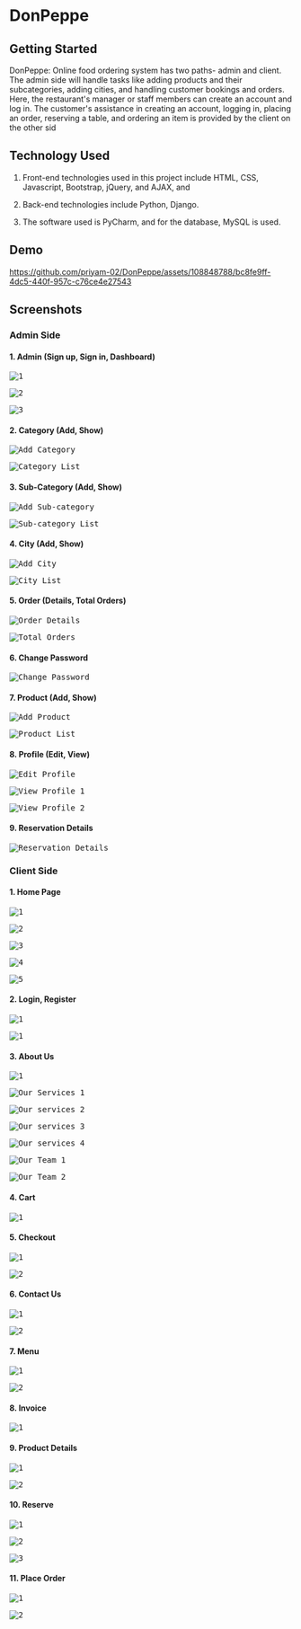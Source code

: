 # DonPeppe

## Getting Started
DonPeppe: Online food ordering system has two paths- admin and client. The
admin side will handle tasks like adding products and their subcategories, adding
cities, and handling customer bookings and orders. Here, the restaurant's manager
or staff members can create an account and log in. The customer's assistance in
creating an account, logging in, placing an order, reserving a table, and ordering an
item is provided by the client on the other sid

## Technology Used
1. Front-end technologies used in this project include HTML, CSS, Javascript,
Bootstrap, jQuery, and AJAX, and 

2. Back-end technologies include Python, Django.

3. The software used is PyCharm, and for the database, MySQL is used.


## Demo
https://github.com/priyam-02/DonPeppe/assets/108848788/bc8fe9ff-4dc5-440f-957c-c76ce4e27543




## Screenshots

### Admin Side
#### 1. Admin (Sign up, Sign in, Dashboard)
<kbd>![1](https://github.com/priyam-02/DonPeppe/assets/108848788/d58bcb8f-6e67-4170-a5a0-cb366f024291)</kbd>

<kbd>![2](https://github.com/priyam-02/DonPeppe/assets/108848788/ddff92e2-631f-472a-b233-1f9d1752f23e)</kbd>

<kbd>![3](https://github.com/priyam-02/DonPeppe/assets/108848788/40a74b77-6ef6-4ede-b359-88dd056303fc)</kbd>



#### 2. Category (Add, Show)
<kbd>![Add Category](https://github.com/priyam-02/DonPeppe/assets/108848788/c1bef383-d21a-4407-a212-273276d831e4)</kbd>

<kbd>![Category List](https://github.com/priyam-02/DonPeppe/assets/108848788/c4881634-8fe5-4cec-9772-5545852e2531)</kbd>



#### 3. Sub-Category (Add, Show)
<kbd>![Add Sub-category](https://github.com/priyam-02/DonPeppe/assets/108848788/38cf8139-d9a6-442d-a819-0fc55e4a53ea)</kbd>

<kbd>![Sub-category List](https://github.com/priyam-02/DonPeppe/assets/108848788/6f1e1fed-b272-407a-a2d2-a08fcf3b8f3d)</kbd>



#### 4. City (Add, Show)
<kbd>![Add City](https://github.com/priyam-02/DonPeppe/assets/108848788/c7cc4c96-1897-40ee-a53c-50d44096ed1f)</kbd>

<kbd>![City List](https://github.com/priyam-02/DonPeppe/assets/108848788/01731384-2bd0-4dcf-9d39-8d74b7742e28)</kbd>


#### 5. Order (Details, Total Orders)
<kbd>![Order Details](https://github.com/priyam-02/DonPeppe/assets/108848788/80532f6d-4eb9-4ab0-8352-52b0058ee706)</kbd>

<kbd>![Total Orders](https://github.com/priyam-02/DonPeppe/assets/108848788/0cff907f-e66a-48c3-9ba2-8c249017b388)</kbd>


#### 6. Change Password
<kbd>![Change Password](https://github.com/priyam-02/DonPeppe/assets/108848788/c6775528-4ba0-49ea-87ee-762f1e72faac)</kbd>

#### 7. Product (Add, Show)
<kbd>![Add Product](https://github.com/priyam-02/DonPeppe/assets/108848788/9b43fba2-3df4-4fa8-8cdc-61d960cc4c3c)</kbd>

<kbd>![Product List](https://github.com/priyam-02/DonPeppe/assets/108848788/d0638374-41aa-42c8-a42a-7d37016a54bb)</kbd>


#### 8. Profile (Edit, View)
<kbd>![Edit Profile](https://github.com/priyam-02/DonPeppe/assets/108848788/9838d917-91bd-4eb7-aeb0-a4d0f057e3b7)</kbd>

<kbd>![View Profile_1](https://github.com/priyam-02/DonPeppe/assets/108848788/98eb17b0-3c57-48ed-9f8a-b7b245f7f2d1)</kbd>

<kbd>![View Profile_2](https://github.com/priyam-02/DonPeppe/assets/108848788/18100931-5801-42f0-9b81-fa8f4b415cef)</kbd>



#### 9. Reservation Details
<kbd>![Reservation Details](https://github.com/priyam-02/DonPeppe/assets/108848788/9ea105b0-5c3f-494f-8de9-7bbfa60bcc84)</kbd>


### Client Side
#### 1. Home Page
<kbd>![1](https://github.com/priyam-02/DonPeppe/assets/108848788/14e5aed6-5dd1-4d78-bca4-29c659236d4d)</kbd>

<kbd>![2](https://github.com/priyam-02/DonPeppe/assets/108848788/f8d5a038-ceee-4eaf-aaed-d91a7e85c63c)</kbd>

<kbd>![3](https://github.com/priyam-02/DonPeppe/assets/108848788/d8381074-b40e-45bc-b096-9beed903f78a)</kbd>

<kbd>![4](https://github.com/priyam-02/DonPeppe/assets/108848788/c114f44e-cb62-4341-8167-238089ef1fa9)</kbd>

<kbd>![5](https://github.com/priyam-02/DonPeppe/assets/108848788/70a8ad5e-e5f4-48ab-bb55-eb934e2caba9)</kbd>



#### 2. Login, Register
<kbd>![1](https://github.com/priyam-02/DonPeppe/assets/108848788/e926dbe1-ebf3-45f9-a007-879cbf506a12)</kbd>

<kbd>![1](https://github.com/priyam-02/DonPeppe/assets/108848788/0337bced-0c2a-4897-9317-cf906ea7a7f1)</kbd>



#### 3. About Us
<kbd>![1](https://github.com/priyam-02/DonPeppe/assets/108848788/a0be0a91-2321-4a1b-b6fe-e07123e3abfe)</kbd>

<kbd>![Our Services_1](https://github.com/priyam-02/DonPeppe/assets/108848788/795fd248-dd2f-4722-8d8d-3a24c6ba34d4)</kbd>

<kbd>![Our services_2](https://github.com/priyam-02/DonPeppe/assets/108848788/154f9eac-7cc5-4507-aa6f-0dcf8367e454)</kbd>

<kbd>![Our services_3](https://github.com/priyam-02/DonPeppe/assets/108848788/e868e7a6-de59-461b-9698-cafb0e566364)</kbd>

<kbd>![Our services_4](https://github.com/priyam-02/DonPeppe/assets/108848788/855494c9-be23-43bd-b199-a848e90ce9cd)</kbd>

<kbd>![Our Team_1](https://github.com/priyam-02/DonPeppe/assets/108848788/7ef8bda4-efc6-4ca2-b4bd-026814d87f55)</kbd>

<kbd>![Our Team_2](https://github.com/priyam-02/DonPeppe/assets/108848788/8d1aa1ab-9e6b-4d24-8eb0-49e007bcc181)</kbd>




#### 4. Cart
<kbd>![1](https://github.com/priyam-02/DonPeppe/assets/108848788/31a659fa-24a2-4811-bc2e-87e2736befb8)</kbd>




#### 5. Checkout
<kbd>![1](https://github.com/priyam-02/DonPeppe/assets/108848788/7fbfdf9b-8ae1-4e33-9119-d91d63c39d94)</kbd>

<kbd>![2](https://github.com/priyam-02/DonPeppe/assets/108848788/7709437b-65c8-4f0a-b4a2-77a4fe0cfe96)</kbd>



#### 6. Contact Us
<kbd>![1](https://github.com/priyam-02/DonPeppe/assets/108848788/5bfecd93-5b05-464e-b0a5-2a968c5aecd9)</kbd>

<kbd>![2](https://github.com/priyam-02/DonPeppe/assets/108848788/5e3e9028-0c5f-412e-83c5-0794caebf355)</kbd>



#### 7. Menu

<kbd>![1](https://github.com/priyam-02/DonPeppe/assets/108848788/c0d435cb-8077-488a-bd16-1082d9a4af16)</kbd>

<kbd>![2](https://github.com/priyam-02/DonPeppe/assets/108848788/b54e031e-d3fb-4933-bbfd-69f603dd25b2)</kbd>



#### 8. Invoice
<kbd>![1](https://github.com/priyam-02/DonPeppe/assets/108848788/7560d21b-0df1-4d1e-8cf7-a3bf4e950a5f)</kbd>



#### 9. Product Details
<kbd>![1](https://github.com/priyam-02/DonPeppe/assets/108848788/eb208eaf-7e95-43f0-b931-e808579b23ec)</kbd>

<kbd>![2](https://github.com/priyam-02/DonPeppe/assets/108848788/6034685b-3f0b-4154-83fa-34fb6b44aacd)</kbd>



#### 10. Reserve
<kbd>![1](https://github.com/priyam-02/DonPeppe/assets/108848788/7e7e06b9-34d3-48c3-a27d-398cbe048dad)</kbd>

<kbd>![2](https://github.com/priyam-02/DonPeppe/assets/108848788/c6f678d1-86ca-4524-95a2-764fce682d54)</kbd>

<kbd>![3](https://github.com/priyam-02/DonPeppe/assets/108848788/2e9fee49-9280-4608-99cb-793b7c5768fc)</kbd>



#### 11. Place Order
<kbd>![1](https://github.com/priyam-02/DonPeppe/assets/108848788/64dc41f3-d3a9-4a27-9dc0-9d6fc6d6fec9)</kbd>

<kbd>![2](https://github.com/priyam-02/DonPeppe/assets/108848788/35807c8e-71bf-43a6-850c-01365a1be920)</kbd>






















